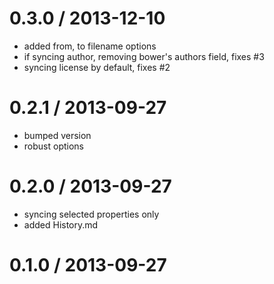 
0.3.0 / 2013-12-10
==================

  * added from, to filename options
  * if syncing author, removing bower's authors field, fixes #3
  * syncing license by default, fixes #2

0.2.1 / 2013-09-27
==================

  * bumped version
  * robust options

0.2.0 / 2013-09-27
==================

  * syncing selected properties only
  * added History.md

0.1.0 / 2013-09-27
==================


